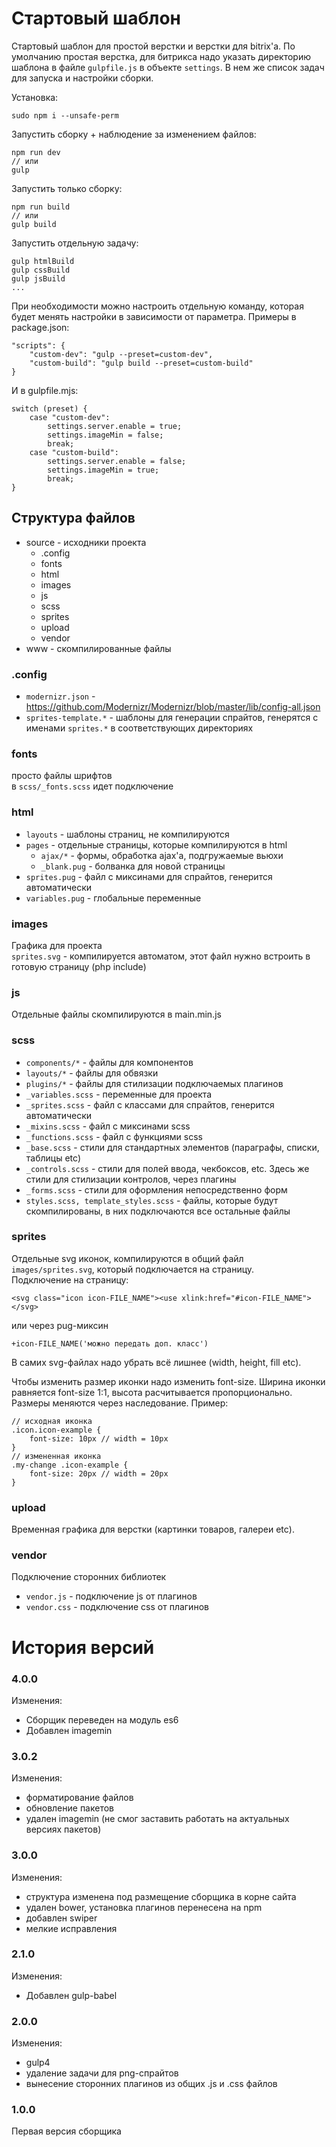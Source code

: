 # Стартовый шаблон

Стартовый шаблон для простой верстки и верстки для bitrix'а. По умолчанию простая верстка, для битрикса надо указать директорию шаблона в файле `gulpfile.js` в объекте `settings`. В нем же список задач для запуска и настройки сборки.

Установка:
```
sudo npm i --unsafe-perm
```

Запустить сборку + наблюдение за изменением файлов:
```
npm run dev
// или
gulp
```

Запустить только сборку:
```
npm run build
// или
gulp build
```

Запустить отдельную задачу:
```
gulp htmlBuild
gulp cssBuild
gulp jsBuild
...
```

При необходимости можно настроить отдельную команду, которая будет менять настройки в зависимости от параметра. Примеры в package.json:
```
"scripts": {
    "custom-dev": "gulp --preset=custom-dev",
    "custom-build": "gulp build --preset=custom-build"
}
```
И в gulpfile.mjs:
```
switch (preset) {
    case "custom-dev":
        settings.server.enable = true;
        settings.imageMin = false;
        break;
    case "custom-build":
        settings.server.enable = false;
        settings.imageMin = true;
        break;
}
```

## Структура файлов

- source - исходники проекта
    - .config
    - fonts
    - html
    - images
    - js
    - scss
    - sprites
    - upload
    - vendor
- www - скомпилированные файлы

### .config

- `modernizr.json` - https://github.com/Modernizr/Modernizr/blob/master/lib/config-all.json
- `sprites-template.*` - шаблоны для генерации спрайтов, генерятся с именами `sprites.*` в соответствующих директориях

### fonts

просто файлы шрифтов\
в `scss/_fonts.scss` идет подключение

### html

- `layouts` - шаблоны страниц, не компилируются
- `pages` - отдельные страницы, которые компилируются в html
    - `ajax/*` - формы, обработка ajax'а, подгружаемые вьюхи
    - `_blank.pug` - болванка для новой страницы
- `sprites.pug` - файл с миксинами для спрайтов, генерится автоматически
- `variables.pug` - глобальные переменные

### images

Графика для проекта\
`sprites.svg` - компилируется автоматом, этот файл нужно встроить в готовую страницу (php include)

### js

Отдельные файлы скомпилируются в main.min.js

### scss

- `components/*` - файлы для компонентов
- `layouts/*` - файлы для обвязки
- `plugins/*` - файлы для стилизации подключаемых плагинов
- `_variables.scss` - переменные для проекта
- `_sprites.scss` - файл с классами для спрайтов, генерится автоматически
- `_mixins.scss` - файл с миксинами scss
- `_functions.scss` - файл с функциями scss
- `_base.scss` - стили для стандартных элементов (параграфы, списки, таблицы etc)
- `_controls.scss` - стили для полей ввода, чекбоксов, etc. Здесь же стили для стилизации контролов, через плагины
- `_forms.scss` - стили для оформления непосредственно форм
- `styles.scss, template_styles.scss` - файлы, которые будут скомпилированы, в них подключаются все остальные файлы

### sprites

Отдельные svg иконок, компилируются в общий файл `images/sprites.svg`, который подключается на страницу.\
Подключение на страницу:
```
<svg class="icon icon-FILE_NAME"><use xlink:href="#icon-FILE_NAME"></svg>
```
или через pug-миксин
```
+icon-FILE_NAME('можно передать доп. класс')
```
В самих svg-файлах надо убрать всё лишнее (width, height, fill etc).

Чтобы изменить размер иконки надо изменить font-size. Ширина иконки равняется font-size 1:1, высота расчитывается пропорционально. Размеры меняются через наследование. Пример:
```
// исходная иконка
.icon.icon-example {
    font-size: 10px // width = 10px
}
// измененная иконка
.my-change .icon-example {
    font-size: 20px // width = 20px
}
```

### upload

Временная графика для верстки (картинки товаров, галереи etc).

### vendor

Подключение сторонних библиотек
- `vendor.js` - подключение js от плагинов
- `vendor.css` - подключение css от плагинов



# История версий

### 4.0.0

Изменения:
- Сборщик переведен на модуль es6
- Добавлен imagemin

### 3.0.2

Изменения:
- форматирование файлов
- обновление пакетов
- удален imagemin (не смог заставить работать на актуальных версиях пакетов)

### 3.0.0

Изменения:
- структура изменена под размещение сборщика в корне сайта
- удален bower, установка плагинов перенесена на npm
- добавлен swiper
- мелкие исправления

### 2.1.0

Изменения:
- Добавлен gulp-babel

### 2.0.0

Изменения:
- gulp4
- удаление задачи для png-спрайтов
- вынесение сторонних плагинов из общих .js и .css файлов

### 1.0.0

Первая версия сборщика